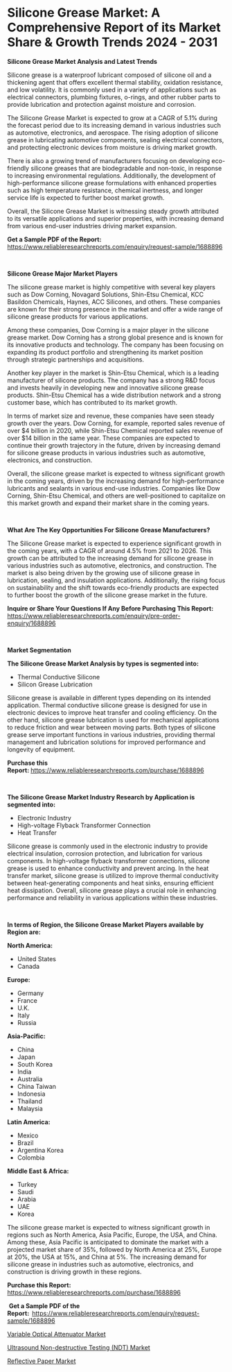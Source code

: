 <p><h1>Silicone Grease Market: A Comprehensive Report of its Market Share & Growth Trends 2024 - 2031</h1></p><p><strong>Silicone Grease Market Analysis and Latest Trends</strong></p>
<p><p>Silicone grease is a waterproof lubricant composed of silicone oil and a thickening agent that offers excellent thermal stability, oxidation resistance, and low volatility. It is commonly used in a variety of applications such as electrical connectors, plumbing fixtures, o-rings, and other rubber parts to provide lubrication and protection against moisture and corrosion.</p><p>The Silicone Grease Market is expected to grow at a CAGR of 5.1% during the forecast period due to its increasing demand in various industries such as automotive, electronics, and aerospace. The rising adoption of silicone grease in lubricating automotive components, sealing electrical connectors, and protecting electronic devices from moisture is driving market growth.</p><p>There is also a growing trend of manufacturers focusing on developing eco-friendly silicone greases that are biodegradable and non-toxic, in response to increasing environmental regulations. Additionally, the development of high-performance silicone grease formulations with enhanced properties such as high temperature resistance, chemical inertness, and longer service life is expected to further boost market growth.</p><p>Overall, the Silicone Grease Market is witnessing steady growth attributed to its versatile applications and superior properties, with increasing demand from various end-user industries driving market expansion.</p></p>
<p><strong>Get a Sample PDF of the Report:&nbsp;</strong> <a href="https://www.reliableresearchreports.com/enquiry/request-sample/1688896">https://www.reliableresearchreports.com/enquiry/request-sample/1688896</a></p>
<p>&nbsp;</p>
<p><strong>Silicone Grease Major Market Players</strong></p>
<p><p>The silicone grease market is highly competitive with several key players such as Dow Corning, Novagard Solutions, Shin-Etsu Chemical, KCC Basildon Chemicals, Haynes, ACC Silicones, and others. These companies are known for their strong presence in the market and offer a wide range of silicone grease products for various applications.</p><p>Among these companies, Dow Corning is a major player in the silicone grease market. Dow Corning has a strong global presence and is known for its innovative products and technology. The company has been focusing on expanding its product portfolio and strengthening its market position through strategic partnerships and acquisitions.</p><p>Another key player in the market is Shin-Etsu Chemical, which is a leading manufacturer of silicone products. The company has a strong R&D focus and invests heavily in developing new and innovative silicone grease products. Shin-Etsu Chemical has a wide distribution network and a strong customer base, which has contributed to its market growth.</p><p>In terms of market size and revenue, these companies have seen steady growth over the years. Dow Corning, for example, reported sales revenue of over $4 billion in 2020, while Shin-Etsu Chemical reported sales revenue of over $14 billion in the same year. These companies are expected to continue their growth trajectory in the future, driven by increasing demand for silicone grease products in various industries such as automotive, electronics, and construction.</p><p>Overall, the silicone grease market is expected to witness significant growth in the coming years, driven by the increasing demand for high-performance lubricants and sealants in various end-use industries. Companies like Dow Corning, Shin-Etsu Chemical, and others are well-positioned to capitalize on this market growth and expand their market share in the coming years.</p></p>
<p>&nbsp;</p>
<p><strong>What Are The Key Opportunities For Silicone Grease Manufacturers?</strong></p>
<p><p>The Silicone Grease market is expected to experience significant growth in the coming years, with a CAGR of around 4.5% from 2021 to 2026. This growth can be attributed to the increasing demand for silicone grease in various industries such as automotive, electronics, and construction. The market is also being driven by the growing use of silicone grease in lubrication, sealing, and insulation applications. Additionally, the rising focus on sustainability and the shift towards eco-friendly products are expected to further boost the growth of the silicone grease market in the future.</p></p>
<p><strong>Inquire or Share Your Questions If Any Before Purchasing This Report:</strong> <a href="https://www.reliableresearchreports.com/enquiry/pre-order-enquiry/1688896">https://www.reliableresearchreports.com/enquiry/pre-order-enquiry/1688896</a></p>
<p>&nbsp;</p>
<p><strong>Market Segmentation</strong></p>
<p><strong>The Silicone Grease Market Analysis by types is segmented into:</strong></p>
<p><ul><li>Thermal Conductive Silicone</li><li>Silicon Grease Lubrication</li></ul></p>
<p><p>Silicone grease is available in different types depending on its intended application. Thermal conductive silicone grease is designed for use in electronic devices to improve heat transfer and cooling efficiency. On the other hand, silicone grease lubrication is used for mechanical applications to reduce friction and wear between moving parts. Both types of silicone grease serve important functions in various industries, providing thermal management and lubrication solutions for improved performance and longevity of equipment.</p></p>
<p><strong>Purchase this Report:&nbsp;</strong><a href="https://www.reliableresearchreports.com/purchase/1688896">https://www.reliableresearchreports.com/purchase/1688896</a></p>
<p>&nbsp;</p>
<p><strong>The Silicone Grease Market Industry Research by Application is segmented into:</strong></p>
<p><ul><li>Electronic Industry</li><li>High-voltage Flyback Transformer Connection</li><li>Heat Transfer</li></ul></p>
<p><p>Silicone grease is commonly used in the electronic industry to provide electrical insulation, corrosion protection, and lubrication for various components. In high-voltage flyback transformer connections, silicone grease is used to enhance conductivity and prevent arcing. In the heat transfer market, silicone grease is utilized to improve thermal conductivity between heat-generating components and heat sinks, ensuring efficient heat dissipation. Overall, silicone grease plays a crucial role in enhancing performance and reliability in various applications within these industries.</p></p>
<p>&nbsp;</p>
<p><strong>In terms of Region, the Silicone Grease Market Players available by Region are:</strong></p>
<p>
    <p> <strong> North America: </strong>
        <ul>
            <li>United States</li>
            <li>Canada</li>
        </ul>
        </p> 
    <p> <strong> Europe: </strong>
        <ul>
            <li>Germany</li>
            <li>France</li>
            <li>U.K.</li>
            <li>Italy</li>
            <li>Russia</li>
        </ul>
        </p> 
    <p> <strong> Asia-Pacific: </strong>
        <ul>
            <li>China</li>
            <li>Japan</li>
            <li>South Korea</li>
            <li>India</li>
            <li>Australia</li>
            <li>China Taiwan</li>
            <li>Indonesia</li>
            <li>Thailand</li>
            <li>Malaysia</li>
        </ul>
        </p> 
    <p> <strong> Latin America: </strong>
        <ul>
            <li>Mexico</li>
            <li>Brazil</li>
            <li>Argentina Korea</li>
            <li>Colombia</li>
        </ul>
        </p> 
    <p> <strong> Middle East & Africa: </strong>
        <ul>
            <li>Turkey</li>
            <li>Saudi</li>
            <li>Arabia</li>
            <li>UAE</li>
            <li>Korea</li>
        </ul>
    </p>
    </p>
<p><p>The silicone grease market is expected to witness significant growth in regions such as North America, Asia Pacific, Europe, the USA, and China. Among these, Asia Pacific is anticipated to dominate the market with a projected market share of 35%, followed by North America at 25%, Europe at 20%, the USA at 15%, and China at 5%. The increasing demand for silicone grease in industries such as automotive, electronics, and construction is driving growth in these regions.</p></p>
<p><strong>Purchase this Report: </strong><a href="https://www.reliableresearchreports.com/purchase/1688896">https://www.reliableresearchreports.com/purchase/1688896</a></p>
<p>&nbsp;<strong>Get a Sample PDF of the Report:&nbsp;&nbsp;</strong><a href="https://www.reliableresearchreports.com/enquiry/request-sample/1688896">https://www.reliableresearchreports.com/enquiry/request-sample/1688896</a></p>
<p><strong></strong></p>
<p><p><a href="https://view.publitas.com/reportprime-1/variable-optical-attenuator-market-size-furnishes-valuable-information-encompassing-market-share-market-trends-and-projections-spanning-from-2024-to-2031/">Variable Optical Attenuator Market</a></p><p><a href="https://view.publitas.com/reportprime-1/ultrasound-non-destructive-testing-ndt-market-challenges-opportunities-and-growth-drivers-and-major-market-players-forecasted-for-period-from-2024-2031/">Ultrasound Non-destructive Testing (NDT) Market</a></p><p><a href="https://github.com/nancykennedykellievqfqt2/Market-Research-Report-List-1/blob/main/reflective-paper-market.md">Reflective Paper Market</a></p></p>